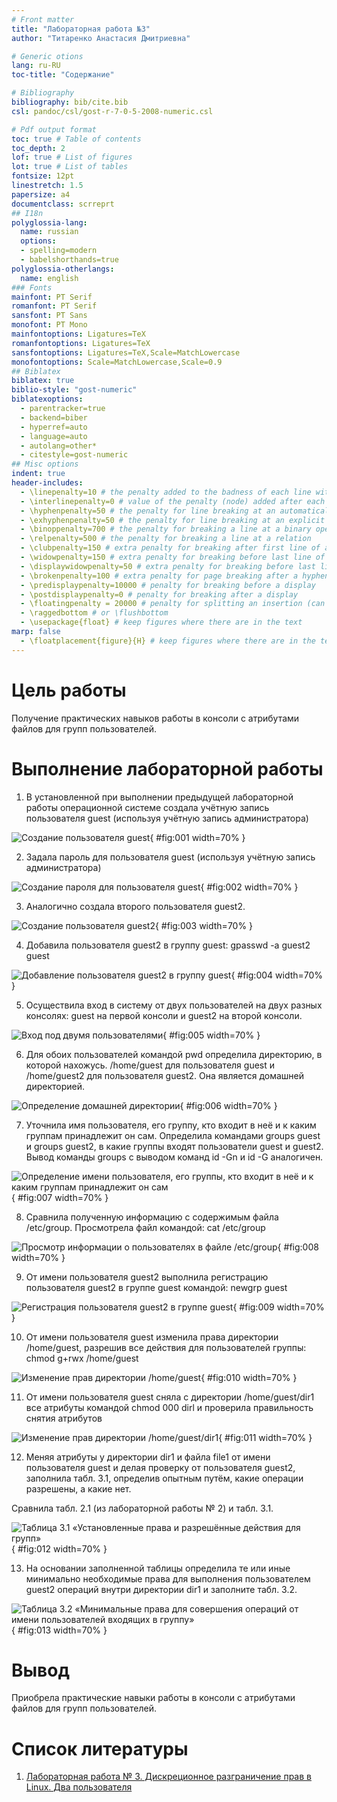 ```yaml
---
# Front matter
title: "Лабораторная работа №3"
author: "Титаренко Анастасия Дмитриевна"

# Generic otions
lang: ru-RU
toc-title: "Содержание"

# Bibliography
bibliography: bib/cite.bib
csl: pandoc/csl/gost-r-7-0-5-2008-numeric.csl

# Pdf output format
toc: true # Table of contents
toc_depth: 2
lof: true # List of figures
lot: true # List of tables
fontsize: 12pt
linestretch: 1.5
papersize: a4
documentclass: scrreprt
## I18n
polyglossia-lang:
  name: russian
  options:
  - spelling=modern
  - babelshorthands=true
polyglossia-otherlangs:
  name: english
### Fonts
mainfont: PT Serif
romanfont: PT Serif
sansfont: PT Sans
monofont: PT Mono
mainfontoptions: Ligatures=TeX
romanfontoptions: Ligatures=TeX
sansfontoptions: Ligatures=TeX,Scale=MatchLowercase
monofontoptions: Scale=MatchLowercase,Scale=0.9
## Biblatex
biblatex: true
biblio-style: "gost-numeric"
biblatexoptions:
  - parentracker=true
  - backend=biber
  - hyperref=auto
  - language=auto
  - autolang=other*
  - citestyle=gost-numeric
## Misc options
indent: true
header-includes:
  - \linepenalty=10 # the penalty added to the badness of each line within a paragraph (no associated penalty node) Increasing the value makes tex try to have fewer lines in the paragraph.
  - \interlinepenalty=0 # value of the penalty (node) added after each line of a paragraph.
  - \hyphenpenalty=50 # the penalty for line breaking at an automatically inserted hyphen
  - \exhyphenpenalty=50 # the penalty for line breaking at an explicit hyphen
  - \binoppenalty=700 # the penalty for breaking a line at a binary operator
  - \relpenalty=500 # the penalty for breaking a line at a relation
  - \clubpenalty=150 # extra penalty for breaking after first line of a paragraph
  - \widowpenalty=150 # extra penalty for breaking before last line of a paragraph
  - \displaywidowpenalty=50 # extra penalty for breaking before last line before a display math
  - \brokenpenalty=100 # extra penalty for page breaking after a hyphenated line
  - \predisplaypenalty=10000 # penalty for breaking before a display
  - \postdisplaypenalty=0 # penalty for breaking after a display
  - \floatingpenalty = 20000 # penalty for splitting an insertion (can only be split footnote in standard LaTeX)
  - \raggedbottom # or \flushbottom
  - \usepackage{float} # keep figures where there are in the text
marp: false
  - \floatplacement{figure}{H} # keep figures where there are in the text
---
```


# Цель работы

Получение практических навыков работы в консоли с атрибутами файлов для групп пользователей.


# Выполнение лабораторной работы
1. В установленной при выполнении предыдущей лабораторной работы операционной системе создала учётную запись пользователя guest (используя учётную запись администратора)

![Создание пользователя guest](img/1.png){ #fig:001 width=70% }

2. Задала пароль для пользователя guest (используя учётную запись администратора)

![Создание пароля для пользователя guest](img/2.png){ #fig:002 width=70% }

3. Аналогично создала второго пользователя guest2.

![Создание пользователя guest2](img/3.png){ #fig:003 width=70% }

4. Добавила пользователя guest2 в группу guest: gpasswd -a guest2 guest

![Добавление пользователя guest2 в группу guest](img/4.png){ #fig:004 width=70% }

5. Осуществила вход в систему от двух пользователей на двух разных консолях: guest на первой консоли и guest2 на второй консоли.

![Вход под двумя пользователями](img/5.png){ #fig:005 width=70% }

6. Для обоих пользователей командой pwd определила директорию, в которой нахожусь. /home/guest для пользователя guest и /home/guest2 для пользователя guest2.  Она является домашней директорией.

![Определение домашней директории](img/6.png){ #fig:006 width=70% }

7. Уточнила имя пользователя, его группу, кто входит в неё и к каким группам принадлежит он сам. Определила командами groups guest и groups guest2, в какие группы входят пользователи guest и guest2. Вывод команды groups с выводом команд id -Gn и id -G аналогичен.

![Определение имени пользователя, его группы, кто входит в неё и к каким группам принадлежит он сам](img/7.png){ #fig:007 width=70% }

8. Сравнила полученную информацию с содержимым файла /etc/group. Просмотрела файл командой: cat /etc/group

![Просмотр информации о пользователях в файле /etc/group](img/8.png){ #fig:008 width=70% }

9. От имени пользователя guest2 выполнила регистрацию пользователя guest2 в группе guest командой: newgrp guest

![Регистрация пользователя guest2 в группе guest](img/9.png){ #fig:009 width=70% }

10. От имени пользователя guest изменила права директории /home/guest, разрешив все действия для пользователей группы: chmod g+rwx /home/guest

![Изменение прав директории /home/guest](img/10.png){ #fig:010 width=70% }

11. От имени пользователя guest сняла с директории /home/guest/dir1 все атрибуты командой chmod 000 dirl и проверила правильность снятия атрибутов

![Изменение прав директории /home/guest/dir1](img/11.png){ #fig:011 width=70% }

12. Меняя атрибуты у директории dir1 и файла file1 от имени пользователя guest и делая проверку от пользователя guest2, заполнила табл. 3.1, определив опытным путём, какие операции разрешены, а какие нет. 

Сравнила табл. 2.1 (из лабораторной работы № 2) и табл. 3.1.

![Таблица 3.1 «Установленные права и разрешённые действия для групп»](img/12.png){ #fig:012 width=70% }

13. На основании заполненной таблицы определила те или иные минимально необходимые права для выполнения пользователем guest2 операций внутри директории dir1 и заполните табл. 3.2.

![Таблица 3.2 «Минимальные права для совершения операций от имени пользователей входящих в группу»](img/13.png){ #fig:013 width=70% }

# Вывод
Приобрела практические навыки работы в консоли с атрибутами файлов для групп пользователей.

# Список литературы
1. [Лабораторная работа № 3. Дискреционное разграничение прав в Linux. Два пользователя](https://esystem.rudn.ru/pluginfile.php/1652021/mod_resource/content/4/003-lab_discret_2users.pdf)